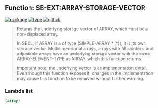 ## Function: SB-EXT:ARRAY-STORAGE-VECTOR
[![package](https://img.shields.io/badge/Package-SB--EXT-5f9ea0.svg?style=social&colorA=999999)](../) [![type](https://img.shields.io/badge/Type-Function-5f9ea0.svg?style=social&colorA=999999)](../#function) [![github](https://img.shields.io/badge/GitHub-View_the_source-5f9ea0.svg?style=social&colorA=999999&logo=github)](https://github.com/sbcl/sbcl/blob/master/src/code/array.lisp/) 

> Returns the underlying storage vector of ARRAY, which must be a non-displaced array.
> 
> In SBCL, if ARRAY is a of type (SIMPLE-ARRAY * (*)), it is its own storage
> vector. Multidimensional arrays, arrays with fill pointers, and adjustable
> arrays have an underlying storage vector with the same ARRAY-ELEMENT-TYPE as
> ARRAY, which this function returns.
> 
> Important note: the underlying vector is an implementation detail. Even though
> this function exposes it, changes in the implementation may cause this
> function to be removed without further warning.

### Lambda list
```cl
(array)
```
